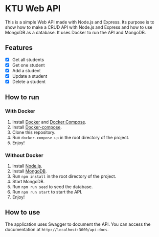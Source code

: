 # KTU Web API

This is a simple Web API made with Node.js and Express. Its purpose is to show how to make a CRUD API with Node.js and Express and how to use MongoDB as a database. It uses Docker to run the API and MongoDB.

## Features

- [x] Get all students
- [x] Get one student
- [x] Add a student
- [x] Update a student
- [x] Delete a student

## How to run

### With Docker

1. Install [Docker](https://docs.docker.com/get-docker/) and [Docker Compose](https://docs.docker.com/compose/install/).
2. Install [Docker-compose](https://docs.docker.com/compose/install/).
3. Clone this repository.
4. Run `docker-compose up` in the root directory of the project.
5. Enjoy!


### Without Docker

1. Install [Node.js](https://nodejs.org/en/download/).
2. Install [MongoDB](https://docs.mongodb.com/manual/installation/).
3. Run `npm install` in the root directory of the project.
4. Start MongoDB.
5. Run `npm run seed` to seed the database.
6. Run `npm run start` to start the API.
7. Enjoy!

## How to use

The application uses Swagger to document the API. You can access the documentation at `http://localhost:3000/api-docs`.


